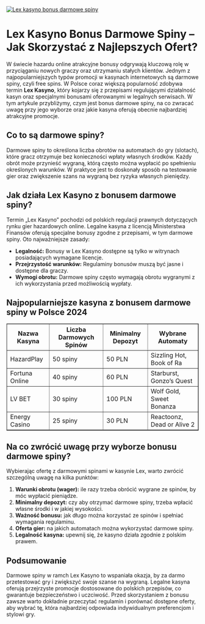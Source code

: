 [![Lex kasyno bonus darmowe spiny](https://123-caf.pages.dev/gitsignup.png)](https://vrmoo.ru/Bt82HjjY)

<h1>Lex Kasyno Bonus Darmowe Spiny – Jak Skorzystać z Najlepszych Ofert?</h1> <p>W świecie hazardu online atrakcyjne bonusy odgrywają kluczową rolę w przyciąganiu nowych graczy oraz utrzymaniu stałych klientów. Jednym z najpopularniejszych typów promocji w kasynach internetowych są darmowe spiny, czyli free spins. W Polsce coraz większą popularność zdobywa termin <strong>Lex Kasyno</strong>, który kojarzy się z przepisami regulującymi działalność kasyn oraz specjalnymi bonusami oferowanymi w legalnych serwisach. W tym artykule przybliżymy, czym jest bonus darmowe spiny, na co zwracać uwagę przy jego wyborze oraz jakie kasyna oferują obecnie najbardziej atrakcyjne promocje.</p>  <h2>Co to są darmowe spiny?</h2> <p>Darmowe spiny to określona liczba obrotów na automatach do gry (slotach), które gracz otrzymuje bez konieczności wpłaty własnych środków. Każdy obrót może przynieść wygraną, którą często można wypłacić po spełnieniu określonych warunków. W praktyce jest to doskonały sposób na testowanie gier oraz zwiększenie szans na wygraną bez ryzyka własnych pieniędzy.</p>  <h2>Jak działa Lex Kasyno z bonusem darmowe spiny?</h2> <p>Termin „Lex Kasyno” pochodzi od polskich regulacji prawnych dotyczących rynku gier hazardowych online. Legalne kasyna z licencją Ministerstwa Finansów oferują specjalne bonusy zgodne z przepisami, w tym darmowe spiny. Oto najważniejsze zasady:</p> <ul>   <li><strong>Legalność:</strong> Bonusy w Lex Kasyno dostępne są tylko w witrynach posiadających wymagane licencje.</li>   <li><strong>Przejrzystość warunków:</strong> Regulaminy bonusów muszą być jasne i dostępne dla graczy.</li>   <li><strong>Wymogi obrotu:</strong> Darmowe spiny często wymagają obrotu wygranymi z ich wykorzystania przed możliwością wypłaty.</li> </ul>  <h2>Najpopularniejsze kasyna z bonusem darmowe spiny w Polsce 2024</h2> <table border="1" cellspacing="0" cellpadding="8">   <thead>     <tr>       <th>Nazwa Kasyna</th>       <th>Liczba Darmowych Spinów</th>       <th>Minimalny Depozyt</th>       <th>Wybrane Automaty</th>     </tr>   </thead>   <tbody>     <tr>       <td>HazardPlay</td>       <td>50 spiny</td>       <td>50 PLN</td>       <td>Sizzling Hot, Book of Ra</td>     </tr>     <tr>       <td>Fortuna Online</td>       <td>40 spiny</td>       <td>60 PLN</td>       <td>Starburst, Gonzo’s Quest</td>     </tr>     <tr>       <td>LV BET</td>       <td>30 spiny</td>       <td>100 PLN</td>       <td>Wolf Gold, Sweet Bonanza</td>     </tr>     <tr>       <td>Energy Casino</td>       <td>25 spiny</td>       <td>30 PLN</td>       <td>Reactoonz, Dead or Alive 2</td>     </tr>   </tbody> </table>  <h2>Na co zwrócić uwagę przy wyborze bonusu darmowe spiny?</h2> <p>Wybierając ofertę z darmowymi spinami w kasynie Lex, warto zwrócić szczególną uwagę na kilka punktów:</p> <ol>   <li><strong>Warunki obrotu (wager):</strong> ile razy trzeba obrócić wygrane ze spinów, by móc wypłacić pieniądze.</li>   <li><strong>Minimalny depozyt:</strong> czy aby otrzymać darmowe spiny, trzeba wpłacić własne środki i w jakiej wysokości.</li>   <li><strong>Ważność bonusu:</strong> jak długo można korzystać ze spinów i spełniać wymagania regulaminu.</li>   <li><strong>Oferta gier:</strong> na jakich automatach można wykorzystać darmowe spiny.</li>   <li><strong>Legalność kasyna:</strong> upewnij się, że kasyno działa zgodnie z polskim prawem.</li> </ol>  <h2>Podsumowanie</h2> <p>Darmowe spiny w ramch Lex Kasyno to wspaniała okazja, by za darmo przetestować gry i zwiększyć swoje szanse na wygraną. Legalne kasyna oferują przejrzyste promocje dostosowane do polskich przepisów, co gwarantuje bezpieczeństwo i uczciwość. Przed skorzystaniem z bonusu zawsze warto dokładnie przeczytać regulamin i porównać dostępne oferty, aby wybrać tę, która najbardziej odpowiada indywidualnym preferencjom i stylowi gry.</p>